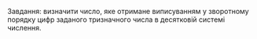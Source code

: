 Завдання: визначити число, яке отримане виписуванням у зворотному порядку цифр заданого тризначного числа в десятковій системі числення.
